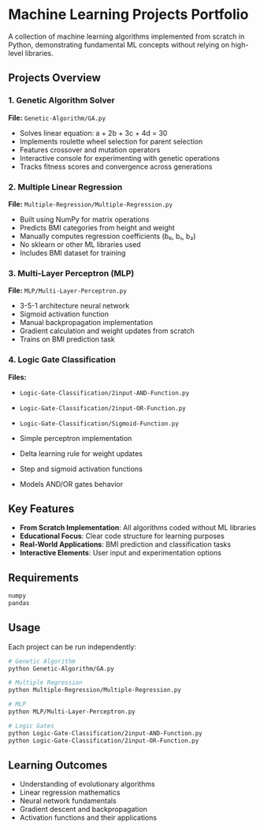 # Machine Learning Projects Portfolio

A collection of machine learning algorithms implemented from scratch in Python, demonstrating fundamental ML concepts without relying on high-level libraries.

## Projects Overview

### 1. Genetic Algorithm Solver
**File:** `Genetic-Algorithm/GA.py`
- Solves linear equation: a + 2b + 3c + 4d = 30
- Implements roulette wheel selection for parent selection
- Features crossover and mutation operators
- Interactive console for experimenting with genetic operations
- Tracks fitness scores and convergence across generations

### 2. Multiple Linear Regression
**File:** `Multiple-Regression/Multiple-Regression.py`
- Built using NumPy for matrix operations
- Predicts BMI categories from height and weight
- Manually computes regression coefficients (b₀, b₁, b₂)
- No sklearn or other ML libraries used
- Includes BMI dataset for training

### 3. Multi-Layer Perceptron (MLP)
**File:** `MLP/Multi-Layer-Perceptron.py`
- 3-5-1 architecture neural network
- Sigmoid activation function
- Manual backpropagation implementation
- Gradient calculation and weight updates from scratch
- Trains on BMI prediction task

### 4. Logic Gate Classification
**Files:**
- `Logic-Gate-Classification/2input-AND-Function.py`
- `Logic-Gate-Classification/2input-OR-Function.py`
- `Logic-Gate-Classification/Sigmoid-Function.py`

- Simple perceptron implementation
- Delta learning rule for weight updates
- Step and sigmoid activation functions
- Models AND/OR gates behavior

## Key Features
- **From Scratch Implementation**: All algorithms coded without ML libraries
- **Educational Focus**: Clear code structure for learning purposes
- **Real-World Applications**: BMI prediction and classification tasks
- **Interactive Elements**: User input and experimentation options

## Requirements
```bash
numpy
pandas
```

## Usage
Each project can be run independently:

```bash
# Genetic Algorithm
python Genetic-Algorithm/GA.py

# Multiple Regression
python Multiple-Regression/Multiple-Regression.py

# MLP
python MLP/Multi-Layer-Perceptron.py

# Logic Gates
python Logic-Gate-Classification/2input-AND-Function.py
python Logic-Gate-Classification/2input-OR-Function.py
```

## Learning Outcomes
- Understanding of evolutionary algorithms
- Linear regression mathematics
- Neural network fundamentals
- Gradient descent and backpropagation
- Activation functions and their applications